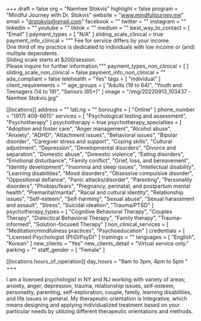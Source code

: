 +++
draft = false
org = "Namhee Stokvis"
highlight = false
program = "Mindful Journey with Dr. Stokvis"
website = "www.mindfuljourney.me"
email = "drstokvis@gmail.com"
facebook = ""
twitter = ""
instagram = ""
linkedin = ""
youtube = ""
tiktok = ""
medium = ""
best_way_to_contact = [ "Email" ]
payment_types = [ "N/A" ]
sliding_scale_clinical = true
payment_info_clinical = """
Fee for service differs by your income.  
One third of my practice is dedicated to individuals with low income or (and) multiple dependents.  
Sliding scale starts at $200/session.  
Please inquire for further information."""
payment_types_non_clinical = [ ]
sliding_scale_non_clinical = false
payment_info_non_clinical = ""
ada_compliant = false
telehealth = "Yes"
tags = [ "individual" ]
client_requirements = ""
age_groups = [
  "Adults (19 to 64)",
  "Youth and Teenagers (14 to 19)",
  "Seniors (65+)"
]
image = "/img/20220913_103437 - Namhee Stokvis.jpg"

[[locations]]
address = ""
latLng = ""
boroughs = [ "Online" ]
phone_number = "‪(917) 409-6615‬"
services = [ "Psychological testing and assessment", "Psychotherapy" ]
psychotherapy = true
psychotherapy_specialties = [
  "Adoption and foster care",
  "Anger management",
  "Alcohol abuse",
  "Anxiety",
  "ADHD",
  "Attachment issues",
  "Behavioral issues",
  "Bipolar disorder",
  "Caregiver stress and support",
  "Coping skills",
  "Cultural adjustment",
  "Depression",
  "Developmental disorders",
  "Divorce and separation",
  "Domestic abuse",
  "Domestic violence",
  "Eating disorders",
  "Emotional disturbance",
  "Family conflict",
  "Grief, loss, and bereavement",
  "Identity development",
  "Insomnia and sleep issues",
  "Intellectual disability",
  "Learning disabilities",
  "Mood disorders",
  "Obsessive compulsive disorder",
  "Oppositional defiance",
  "Panic attacks/disorder",
  "Parenting",
  "Personality disorders",
  "Phobias/fears",
  "Pregnancy, perinatal, and postpartum mental health",
  "Premarital/marital",
  "Racial and cultural identity",
  "Relationship issues",
  "Self-esteem",
  "Self-harming",
  "Sexual abuse",
  "Sexual harassment and assault",
  "Stress",
  "Suicidal ideation",
  "Trauma/PTSD"
]
psychotherapy_types = [
  "Cognitive Behavioral Therapy",
  "Couples Therapy",
  "Dialectical Behavioral Therapy",
  "Family therapy",
  "Trauma-informed",
  "Solution-focused Therapy"
]
non_clinical_services = [ "Meditation/mindfulness practices", "Psychoeducation" ]
credentials = [ "Licensed Psychologist (PhD/PsyD)" ]
trainings = ""
languages = [ "English", "Korean" ]
new_clients = "Yes"
new_clients_detail = "Virtual service only."
parking = ""
staff_gender = [ "Female" ]

  [[locations.hours_of_operation]]
  day_hours = "9am to 3pm, 4pm to 5pm "
+++

I am a licensed psychologist in NY and NJ working with variety of areas; anxiety, anger, depression, trauma, relationship issues, self-esteem, personality, parenting, self-exploration, couple, family, learning disabilities, and life issues in general. My therapeutic orientation is Integrative, which means designing and applying individualized treatment based on your particular needs by utilizing different therapeutic orientations and methods.

